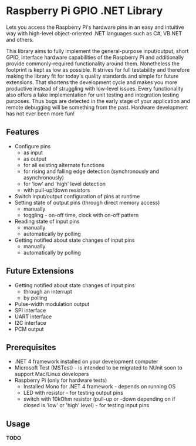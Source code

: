 Raspberry Pi GPIO .NET Library
========
Lets you access the Raspberry Pi's hardware pins in an easy and intuitive way with high-level object-oriented .NET languages such as C#, VB.NET and others.

This library aims to fully implement the general-purpose input/output, short GPIO, interface hardware capabilities of the Raspberry Pi and additionally provide commonly-required functionality around them. Nonetheless the footprint is kept as low as possible. It strives for full testability and therefore making the library fit for today's quality standards and simple for future extensions. That shortens the development cycle and makes you more productive instead of struggling with low-level issues. Every functionality also offers a fake implementation for unit testing and integration testing purposes. Thus bugs are detected in the early stage of your application and remote debugging will be something from the past. Hardware development has not ever been more fun!


Features
--------
* Configure pins
    * as input
    * as output
    * for all existing alternate functions
    * for rising and falling edge detection (synchronously and asynchronously)
    * for 'low' and 'high' level detection
    * with pull-up/down resistors
* Switch input/output configuration of pins at runtime
* Setting state of output pins (through direct memory access)
    * manually
    * toggling - on-off time, clock with on-off pattern
* Reading state of input pins
    * manually
    * automatically by polling
* Getting notified about state changes of input pins
    * manually
    * automatically by polling


Future Extensions
-----------------
* Getting notified about state changes of input pins
    * through an interrupt
    * by polling
* Pulse-width modulation output
* SPI interface
* UART interface
* I2C interface
* PCM output


Prerequisites
-------------
* .NET 4 framework installed on your development computer
* Microsoft Test (MSTest) - is intended to be migrated to NUnit soon to support Mac/Linux developers
* Raspberry Pi (only for hardware tests)
    * Installed Mono for .NET 4 framework - depends on running OS
    * LED with resistor - for testing output pins
    * switch with 10kOhm resistor (pull-up or -down depending on if closed is 'low' or 'high' level) - for testing input pins


Usage
-----
__TODO__
